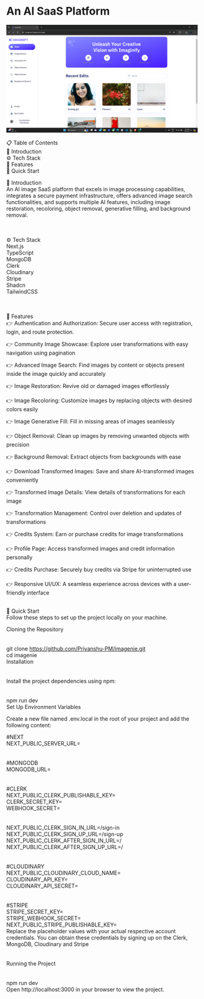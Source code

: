 # An AI SaaS Platform

![image](https://github.com/Priyanshu-PM/Imagenie/blob/master/public/assets/Home1.png)



📋 Table of Contents<br>
🤖 Introduction<br>
⚙️ Tech Stack<br>
🔋 Features<br>
🤸 Quick Start<br>


🤖 Introduction<br>
An AI image SaaS platform that excels in image processing capabilities, integrates a secure payment infrastructure, offers advanced image search functionalities, and supports multiple AI features, including image restoration, recoloring, object removal, generative filling, and background removal.

<br><br>
⚙️ Tech Stack<br>
Next.js<br>
TypeScript<br>
MongoDB<br>
Clerk<br>
Cloudinary<br>
Stripe<br>
Shadcn<br>
TailwindCSS<br>
<br><br>

🔋 Features<br>
👉 Authentication and Authorization: Secure user access with registration, login, and route protection.

👉 Community Image Showcase: Explore user transformations with easy navigation using pagination

👉 Advanced Image Search: Find images by content or objects present inside the image quickly and accurately

👉 Image Restoration: Revive old or damaged images effortlessly

👉 Image Recoloring: Customize images by replacing objects with desired colors easily

👉 Image Generative Fill: Fill in missing areas of images seamlessly

👉 Object Removal: Clean up images by removing unwanted objects with precision

👉 Background Removal: Extract objects from backgrounds with ease

👉 Download Transformed Images: Save and share AI-transformed images conveniently

👉 Transformed Image Details: View details of transformations for each image

👉 Transformation Management: Control over deletion and updates of transformations

👉 Credits System: Earn or purchase credits for image transformations

👉 Profile Page: Access transformed images and credit information personally

👉 Credits Purchase: Securely buy credits via Stripe for uninterrupted use

👉 Responsive UI/UX: A seamless experience across devices with a user-friendly interface
<br><br>

🤸 Quick Start<br>
Follow these steps to set up the project locally on your machine.<br>

Cloning the Repository<br>
<br><br>
git clone https://github.com/Priyanshu-PM/imagenie.git<br>
cd imagenie<br>
Installation<br>
<br><br>
Install the project dependencies using npm:<br>
<br><br>
npm run dev<br>
Set Up Environment Variables<br>

Create a new file named .env.local in the root of your project and add the following content:<br>

#NEXT<br>
NEXT_PUBLIC_SERVER_URL=<br>
<br><br>
#MONGODB<br>
MONGODB_URL=<br>
<br><br>
#CLERK<br>
NEXT_PUBLIC_CLERK_PUBLISHABLE_KEY=<br>
CLERK_SECRET_KEY=<br>
WEBHOOK_SECRET=<br>
<br><br>
NEXT_PUBLIC_CLERK_SIGN_IN_URL=/sign-in<br>
NEXT_PUBLIC_CLERK_SIGN_UP_URL=/sign-up<br>
NEXT_PUBLIC_CLERK_AFTER_SIGN_IN_URL=/<br>
NEXT_PUBLIC_CLERK_AFTER_SIGN_UP_URL=/<br>
<br><br>
#CLOUDINARY<br>
NEXT_PUBLIC_CLOUDINARY_CLOUD_NAME=<br>
CLOUDINARY_API_KEY=<br>
CLOUDINARY_API_SECRET=<br>
<br><br>
#STRIPE<br>
STRIPE_SECRET_KEY=<br>
STRIPE_WEBHOOK_SECRET=<br>
NEXT_PUBLIC_STRIPE_PUBLISHABLE_KEY=<br>
Replace the placeholder values with your actual respective account credentials. You can obtain these credentials by signing up on the Clerk, MongoDB, Cloudinary and Stripe<br>
<br><br>
Running the Project<br>
<br><br>
npm run dev<br>
Open http://localhost:3000 in your browser to view the project.<br>
